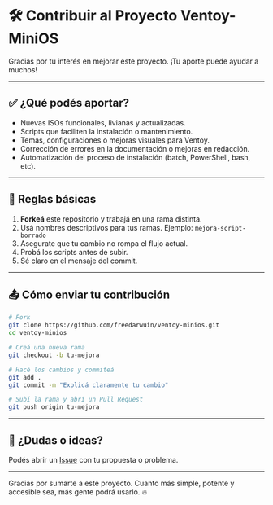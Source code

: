 # 🛠️ Contribuir al Proyecto Ventoy-MiniOS

Gracias por tu interés en mejorar este proyecto. ¡Tu aporte puede ayudar a muchos!

---

## ✅ ¿Qué podés aportar?

- Nuevas ISOs funcionales, livianas y actualizadas.
- Scripts que faciliten la instalación o mantenimiento.
- Temas, configuraciones o mejoras visuales para Ventoy.
- Corrección de errores en la documentación o mejoras en redacción.
- Automatización del proceso de instalación (batch, PowerShell, bash, etc).

---

## 🧾 Reglas básicas

1. **Forkeá** este repositorio y trabajá en una rama distinta.
2. Usá nombres descriptivos para tus ramas. Ejemplo: `mejora-script-borrado`
3. Asegurate que tu cambio no rompa el flujo actual.
4. Probá los scripts antes de subir.
5. Sé claro en el mensaje del commit.

---

## 📤 Cómo enviar tu contribución

```bash
# Fork
git clone https://github.com/freedarwuin/ventoy-minios.git
cd ventoy-minios

# Creá una nueva rama
git checkout -b tu-mejora

# Hacé los cambios y commiteá
git add .
git commit -m "Explicá claramente tu cambio"

# Subí la rama y abrí un Pull Request
git push origin tu-mejora
```

---

## 💬 ¿Dudas o ideas?

Podés abrir un [Issue](https://github.com/TU_USUARIO/ventoy-minios/issues) con tu propuesta o problema.

---

Gracias por sumarte a este proyecto. Cuanto más simple, potente y accesible sea, más gente podrá usarlo. 🔥
